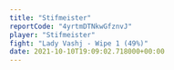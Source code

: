 ```yaml
---
title: "Stifmeister"
reportCode: "4yrtmDTNkwGfznvJ"
player: "Stifmeister"
fight: "Lady Vashj - Wipe 1 (49%)"
date: 2021-10-10T19:09:02.718000+00:00
---
```

